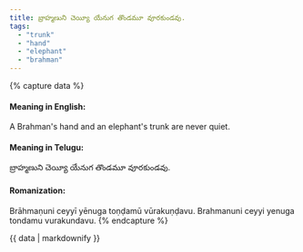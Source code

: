 ```yaml
---
title: బ్రాహ్మణుని చెయ్యీ యేనుగ తొండమూ వూరకుండవు.
tags:
  - "trunk"
  - "hand"
  - "elephant"
  - "brahman"
---
```


{% capture data %}
#### Meaning in English:
A Brahman's hand and an elephant's trunk are never quiet.

#### Meaning in Telugu:
బ్రాహ్మణుని చెయ్యీ యేనుగ తొండమూ వూరకుండవు.

#### Romanization:
Brāhmaṇuni ceyyī yēnuga toṇḍamū vūrakuṇḍavu.
Brahmanuni ceyyi yenuga tondamu vurakundavu.
{% endcapture %}

{{ data | markdownify }}

